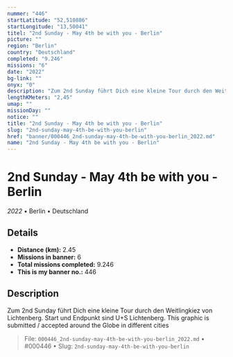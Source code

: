 ```yaml
---
nummer: "446"
startLatitude: "52,510886"
startLongitude: "13,50041"
titel: "2nd Sunday - May 4th be with you - Berlin"
picture: ""
region: "Berlin"
country: "Deutschland"
completed: "9.246"
missions: "6"
date: "2022"
bg-link: ""
onyx: "0"
description: "Zum 2nd Sunday führt Dich eine kleine Tour durch den Weitlingkiez von Lichtenberg. Start und Endpunkt sind U+S Lichtenberg.\nThis graphic is submitted / accepted around the Globe in different cities"
lengthKMeters: "2,45"
umap: ""
missionDay: ""
notice: ""
title: "2nd Sunday - May 4th be with you - Berlin"
slug: "2nd-sunday-may-4th-be-with-you-berlin"
href: "banner/000446_2nd-sunday-may-4th-be-with-you-berlin_2022.md"
name: "2nd Sunday - May 4th be with you - Berlin"
---
```

# 2nd Sunday - May 4th be with you - Berlin

*2022* • Berlin • Deutschland





## Details
- **Distance (km):** 2.45
- **Missions in banner:** 6
- **Total missions completed:** 9.246
- **This is my banner no.:** 446



## Description
Zum 2nd Sunday führt Dich eine kleine Tour durch den Weitlingkiez von Lichtenberg. Start und Endpunkt sind U+S Lichtenberg.
This graphic is submitted / accepted around the Globe in different cities




> File: `000446_2nd-sunday-may-4th-be-with-you-berlin_2022.md`
> • #000446
> • Slug: `2nd-sunday-may-4th-be-with-you-berlin`

